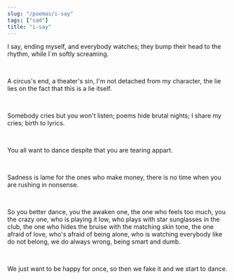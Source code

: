 ```yaml
---
slug: "/poemas/i-say"
tags: ["sad"]
title: "i-say"
---
```

I say, ending myself, and everybody watches; they bump their head to the rhythm, while I´m softly screaming.

&nbsp;

A circus's end, a theater's sin, I'm not detached from my character, the lie lies on the fact that this is a lie itself.

&nbsp;

Somebody cries but you won't listen; poems hide brutal nights; I share my cries; birth to lyrics.

&nbsp;

You all want to dance despite that  you are tearing appart.

&nbsp;

Sadness is lame for the ones who make money, there is no time when you are rushing in nonsense.

&nbsp;

So you better dance, you the awaken one, the one who feels too much, you the crazy one, who is playing it low, who plays with star sunglasses in the club, the one who hides the bruise with the matching skin tone, the one afraid of love, who's afraid of being alone, who is watching everybody like do not belong, we do always wrong, being smart and dumb.

&nbsp;

We just want to be happy for once, so then we fake it and we start to dance.